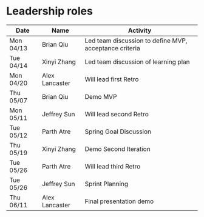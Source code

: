 # Leadership roles

| Date      | Name              | Activity                                               |
|-----------|-------------------|--------------------------------------------------------|
| Mon 04/13 | Brian Qiu         | Led team discussion to define MVP, acceptance criteria | 
| Tue 04/14 | Xinyi Zhang       | Led team discussion of learning plan                   | 
| Mon 04/20 | Alex Lancaster    | Will lead first Retro                                  |
| Thu 05/07 | Brian Qiu         | Demo MVP                                               |
| Mon 05/11 | Jeffrey Sun       | Will lead second Retro                                 |
| Tue 05/12 | Parth Atre        | Spring Goal Discussion                                 |
| Thu 05/19 | Xinyi Zhang       | Demo Second Iteration                                  | 
| Tue 05/26 | Parth Atre        | Will lead third Retro                                  |
| Tue 05/26 | Jeffrey Sun       | Sprint Planning                                        |
| Thu 06/11 | Alex Lancaster    | Final presentation demo                                |
